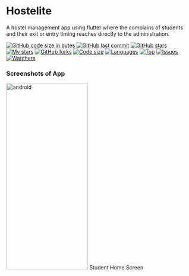 # Hostelite
A hostel management app using flutter where the complains of students and their exit or entry timing reaches directly to the administration.

[![GitHub code size in bytes](https://img.shields.io/github/languages/code-size/hackslash-nitp/Hostelite?logo=github&style=for-the-badge)](https://github.com/SrijanShovit/) 
[![GitHub last commit](https://img.shields.io/github/last-commit/hackslash-nitp/Hostelite?style=for-the-badge&logo=git)](https://github.com/SrijanShovit/) 
[![GitHub stars](https://img.shields.io/github/stars/hackslash-nitp/Hostelite?style=for-the-badge)](https://github.com/hackslash-nitp/Hostelite/stargazers) 
[![My stars](https://img.shields.io/github/stars/SrijanShovit?affiliations=OWNER%2CCOLLABORATOR&style=for-the-badge&label=My%20stars)](https://github.com/hackslash-nitp/Hostelite/stargazers) 
[![GitHub forks](https://img.shields.io/github/forks/hackslash-nitp/Hostelite?style=for-the-badge&logo=git)](https://github.com/hackslash-nitp/Hostelite/network)
[![Code size](https://img.shields.io/github/languages/code-size/hackslash-nitp/Hostelite?style=for-the-badge)](https://github.com/hackslash-nitp/Hostelite)
[![Languages](https://img.shields.io/github/languages/count/hackslash-nitp/Hostelite?style=for-the-badge)](https://github.com/hackslash-nitp/Hostelite)
[![Top](https://img.shields.io/github/languages/top/hackslash-nitp/Hostelite?style=for-the-badge&label=Top%20Languages)](https://github.com/hackslash-nitp/Hostelite)
[![Issues](https://img.shields.io/github/issues/hackslash-nitp/Hostelite?style=for-the-badge&label=Issues)](https://github.com/hackslash-nitp/Hostelite)
[![Watchers](	https://img.shields.io/github/watchers/hackslash-nitp/Hostelite?label=Watch&style=for-the-badge)](https://github.com/hackslash-nitp/Hostelite/) 

### Screenshots of App

<img src="https://github.com/SrijanShovit/Hostelite/blob/main/Screenshots/StudentHomeScreen.jpeg" alt="android" width="220" height="500"/>
Student Home Screen

